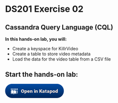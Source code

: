# DS201 Exercise 02

## Cassandra Query Language (CQL)

**In this hands-on lab, you will:**
*	Create a keyspace for KillrVideo
*	Create a table to store video metadata
*	Load the data for the video table from a CSV file



## Start the hands-on lab:

[![Open in KataPod](https://github.com/DataStax-Academy/katapod-shared-assets/blob/main/images/open-in-katapod.png)](https://gitpod.io/##https://github.com/drchung5/ds201-lab02/)